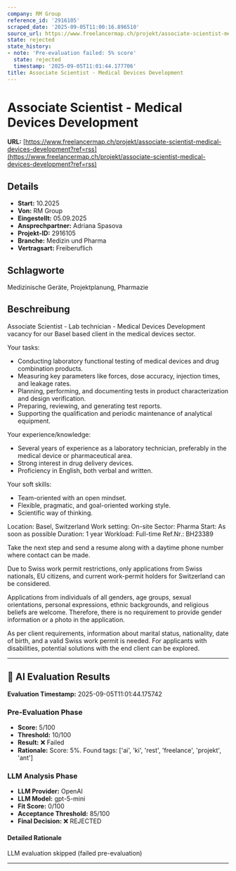 ```yaml
---
company: RM Group
reference_id: '2916105'
scraped_date: '2025-09-05T11:00:16.896510'
source_url: https://www.freelancermap.ch/projekt/associate-scientist-medical-devices-development?ref=rss
state: rejected
state_history:
- note: 'Pre-evaluation failed: 5% score'
  state: rejected
  timestamp: '2025-09-05T11:01:44.177706'
title: Associate Scientist - Medical Devices Development
---
```



# Associate Scientist - Medical Devices Development
**URL:** [https://www.freelancermap.ch/projekt/associate-scientist-medical-devices-development?ref=rss](https://www.freelancermap.ch/projekt/associate-scientist-medical-devices-development?ref=rss)
## Details
- **Start:** 10.2025
- **Von:** RM Group
- **Eingestellt:** 05.09.2025
- **Ansprechpartner:** Adriana Spasova
- **Projekt-ID:** 2916105
- **Branche:** Medizin und Pharma
- **Vertragsart:** Freiberuflich

## Schlagworte
Medizinische Geräte, Projektplanung, Pharmazie

## Beschreibung
Associate Scientist - Lab technician - Medical Devices Development vacancy for our Basel based client in the medical devices sector.

Your tasks:
- Conducting laboratory functional testing of medical devices and drug combination products.
- Measuring key parameters like forces, dose accuracy, injection times, and leakage rates.
- Planning, performing, and documenting tests in product characterization and design verification.
- Preparing, reviewing, and generating test reports.
- Supporting the qualification and periodic maintenance of analytical equipment.

Your experience/knowledge:
- Several years of experience as a laboratory technician, preferably in the medical device or pharmaceutical area.
- Strong interest in drug delivery devices.
- Proficiency in English, both verbal and written.

Your soft skills:
- Team-oriented with an open mindset.
- Flexible, pragmatic, and goal-oriented working style.
- Scientific way of thinking.

Location: Basel, Switzerland
Work setting: On-site
Sector: Pharma
Start: As soon as possible
Duration: 1 year
Workload: Full-time
Ref.Nr.: BH23389

Take the next step and send a resume along with a daytime phone number where contact can be made.

Due to Swiss work permit restrictions, only applications from Swiss nationals, EU citizens, and current work-permit holders for Switzerland can be considered.

Applications from individuals of all genders, age groups, sexual orientations, personal expressions, ethnic backgrounds, and religious beliefs are welcome. Therefore, there is no requirement to provide gender information or a photo in the application.

As per client requirements, information about marital status, nationality, date of birth, and a valid Swiss work permit is needed. For applicants with disabilities, potential solutions with the end client can be explored.

---

## 🤖 AI Evaluation Results

**Evaluation Timestamp:** 2025-09-05T11:01:44.175742

### Pre-Evaluation Phase
- **Score:** 5/100
- **Threshold:** 10/100
- **Result:** ❌ Failed
- **Rationale:** Score: 5%. Found tags: ['ai', 'ki', 'rest', 'freelance', 'projekt', 'ant']

### LLM Analysis Phase
- **LLM Provider:** OpenAI
- **LLM Model:** gpt-5-mini
- **Fit Score:** 0/100
- **Acceptance Threshold:** 85/100
- **Final Decision:** ❌ REJECTED

#### Detailed Rationale
LLM evaluation skipped (failed pre-evaluation)

---
